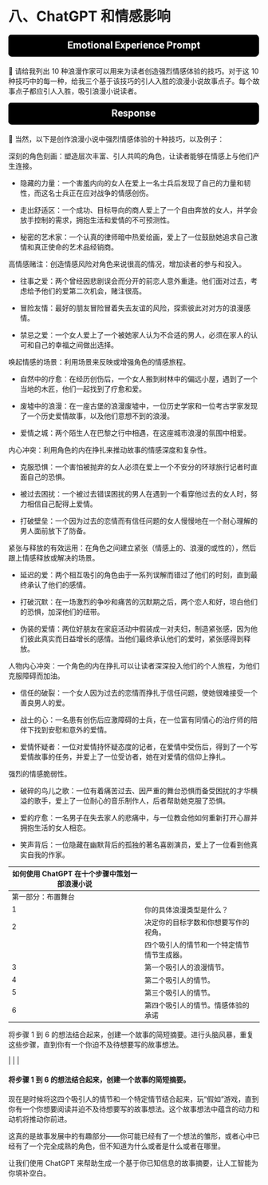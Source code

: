 # 八、ChatGPT 和情感影响

![](img/00038.jpeg)

  请给我列出 10 种浪漫作家可以用来为读者创造强烈情感体验的技巧。对于这 10 种技巧中的每一种，给我三个基于该技巧的引人入胜的浪漫小说故事点子。每个故事点子都应引人入胜，吸引浪漫小说读者。

![](img/00039.jpeg)

 当然，以下是创作浪漫小说中强烈情感体验的十种技巧，以及例子：

深刻的角色刻画：塑造层次丰富、引人共鸣的角色，让读者能够在情感上与他们产生连接。

+   隐藏的力量：一个害羞内向的女人在爱上一名士兵后发现了自己的力量和韧性，而这名士兵正在应对战争的情感创伤。

+   走出舒适区：一个成功、目标导向的商人爱上了一个自由奔放的女人，并学会放手控制的需求，拥抱生活和爱情的不可预测性。

+   秘密的艺术家：一个认真的律师暗中热爱绘画，爱上了一位鼓励她追求自己激情和真正使命的艺术品经销商。

高情感赌注：创造情感风险对角色来说很高的情况，增加读者的参与和投入。

+   往事之爱：两个曾经因悲剧误会而分开的前恋人意外重逢。他们面对过去，考虑给予他们的爱第二次机会，赌注很高。

+   冒险友情：最好的朋友冒险冒着失去友谊的风险，探索彼此对对方的浪漫感情。

+   禁忌之爱：一个女人爱上了一个被她家人认为不合适的男人，必须在家人的认可和自己的幸福之间做出选择。

唤起情感的场景：利用场景来反映或增强角色的情感旅程。

+   自然中的疗愈：在经历创伤后，一个女人搬到树林中的偏远小屋，遇到了一个当地的木匠，他们一起找到了疗愈和爱。

+   废墟中的浪漫：在一座古堡的浪漫废墟中，一位历史学家和一位考古学家发现了一个历史爱情故事，以及他们意想不到的浪漫。

+   爱情之城：两个陌生人在巴黎之行中相遇，在这座城市浪漫的氛围中相爱。

内心冲突：利用角色的内在挣扎来推动故事的情感深度和复杂性。

+   克服恐惧：一个害怕被抛弃的女人必须在爱上一个不安分的环球旅行记者时直面自己的恐惧。

+   被过去困扰：一个被过去错误困扰的男人在遇到一个看穿他过去的女人时，努力相信自己配得上爱情。

+   打破壁垒：一个因为过去的恋情而有信任问题的女人慢慢地在一个耐心理解的男人面前放下了防备。

紧张与释放的有效运用：在角色之间建立紧张（情感上的、浪漫的或性的），然后跟上情感释放或解决的场景。

+   延迟的爱：两个相互吸引的角色由于一系列误解而错过了他们的时刻，直到最终承认了他们的感情。

+   打破沉默：在一场激烈的争吵和痛苦的沉默期之后，两个恋人和好，坦白他们的恐惧，加深他们的纽带。

+   伪装的爱情：两位好朋友在家庭活动中假装成一对夫妇，制造紧张感，因为他们彼此真实而日益增长的感情。当他们最终承认他们的爱时，紧张感得到释放。

人物内心冲突：一个角色的内在挣扎可以让读者深深投入他们的个人旅程，为他们克服障碍而加油。

+   信任的破裂：一个女人因为过去的恋情而挣扎于信任问题，使她很难接受一个善良男人的爱。

+   战士的心：一名患有创伤后应激障碍的士兵，在一位富有同情心的治疗师的陪伴下找到安慰和意外的爱情。

+   爱情怀疑者：一位对爱情持怀疑态度的记者，在爱情中受伤后，得到了一个写爱情故事的任务，并爱上了一位受访者，她在对爱情的信仰上挣扎。

强烈的情感脆弱性。

+   破碎的鸟儿之歌：一位有着痛苦过去、因严重的舞台恐惧而备受困扰的才华横溢的歌手，爱上了一位耐心的音乐制作人，后者帮助她克服了恐惧。

+   爱的疗愈：一名男子在失去家人的悲痛中，与一位教会他如何重新打开心扉并拥抱生活的女人相恋。

+   笑声背后：一位隐藏在幽默背后的孤独的著名喜剧演员，爱上了一位看到他真实自我的作家。

| 如何使用 ChatGPT 在十个步骤中策划一部浪漫小说 | |
| --- | --- |
| 第一部分：布置舞台 |
| 1 | 你的具体浪漫类型是什么？ |
| 2 | 决定你的目标字数和你想要写作的视角。 |
|  | 四个吸引人的情节和一个特定情节情节生成器。 |
| 3 | 第一个吸引人的浪漫情节。 |
| 4 | 第二个吸引人的情节。 |
| 5 | 第三个吸引人的情节。 |
| 6 | 第四个吸引人的情节。情感体验的承诺 |

将步骤 1 到 6 的想法结合起来，创建一个故事的简短摘要。进行头脑风暴，重复这些步骤，直到你有一个你迫不及待想要写的故事想法。

|  |  |

#### 将步骤 1 到 6 的想法结合起来，创建一个故事的简短摘要。

现在是时候将这四个吸引人的情节和一个特定情节结合起来，玩“假如”游戏，直到你有一个你想要阅读并迫不及待想要写的故事想法。这个故事想法中蕴含的动力和动机将推动你前进。

这真的是故事发展中的有趣部分——你可能已经有了一个想法的雏形，或者心中已经有了一个完全成熟的角色，但不知道为什么或者是什么或者在哪里。

让我们使用 ChatGPT 来帮助生成一个基于你已知信息的故事摘要，让人工智能为你填补空白。
